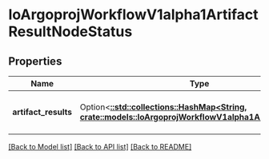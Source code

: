 # IoArgoprojWorkflowV1alpha1ArtifactResultNodeStatus

## Properties

Name | Type | Description | Notes
------------ | ------------- | ------------- | -------------
**artifact_results** | Option<[**::std::collections::HashMap<String, crate::models::IoArgoprojWorkflowV1alpha1ArtifactResult>**](io.argoproj.workflow.v1alpha1.ArtifactResult.md)> | ArtifactResults maps Artifact name to result of the deletion | [optional]

[[Back to Model list]](../README.md#documentation-for-models) [[Back to API list]](../README.md#documentation-for-api-endpoints) [[Back to README]](../README.md)


